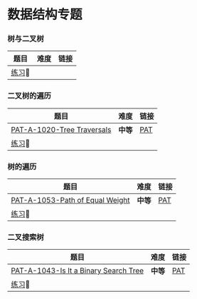 # 数据结构专题

### 树与二叉树

| 题目                                                    | 难度 | 链接 |
| ------------------------------------------------------- | ---- | ---- |
| [练习](http://codeup.cn/contest.php?cid=100000610):bus: |      |      |



### 二叉树的遍历

| 题目                                                    | 难度     | 链接                                                         |
| ------------------------------------------------------- | -------- | ------------------------------------------------------------ |
| [PAT-A-1020-Tree Traversals](PAT-A-1020.cpp)            | **中等** | [PAT](https://pintia.cn/problem-sets/994805342720868352/problems/994805485033603072) |
| [练习](http://codeup.cn/contest.php?cid=100000611):bus: |          |                                                              |



### 树的遍历

| 题目                                                    | 难度     | 链接                                                         |
| ------------------------------------------------------- | -------- | ------------------------------------------------------------ |
| [PAT-A-1053-Path of Equal Weight](PAT-A-1053.cpp)       | **中等** | [PAT](https://pintia.cn/problem-sets/994805342720868352/problems/994805424153280512) |
| [练习](http://codeup.cn/contest.php?cid=100000612):bus: |          |                                                              |



### 二叉搜索树

| 题目                                                    | 难度     | 链接                                                         |
| ------------------------------------------------------- | -------- | ------------------------------------------------------------ |
| [PAT-A-1043-Is It a Binary Search Tree](PAT-A-1043.cpp) | **中等** | [PAT](https://pintia.cn/problem-sets/994805342720868352/problems/994805440976633856) |
| [练习](http://codeup.cn/contest.php?cid=100000613):bus: |          |                                                              |

